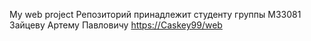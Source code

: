 My web project
Репозиторий принадлежит студенту группы M33081 Зайцеву Артему Павловичу
[https://Caskey99/web](https://caskey99.github.io/web.github.io/pages/)
